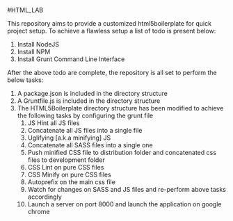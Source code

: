 #HTML_LAB

This repository aims to provide a customized html5boilerplate for quick project setup. To achieve a flawless setup a list of todo is present below:

1. Install NodeJS
2. Install NPM
3. Install Grunt Command Line Interface

After the above todo are complete, the repository is all set to perform the below tasks:

1. A package.json is included in the directory structure
2. A Gruntfile.js is included in the directory structure
3. The HTML5Boilerplate directory structure has been modified to achieve the following tasks by configuring the grunt file
	1. JS Hint all JS files
	2. Concatenate all JS files into a single file
	3. Uglifying [a.k.a minifying] JS
	4. Concatenate all SASS files into a single one
	5. Push minified CSS file to distribution folder and concatenated css files to development folder
	6. CSS Lint on pure CSS files
	7. CSS Minify on pure CSS files
	8. Autoprefix on the main css file
	9. Watch for changes on SASS and JS files and re-perform above tasks accordingly
	10. Launch a server on port 8000 and launch the application on google chrome
